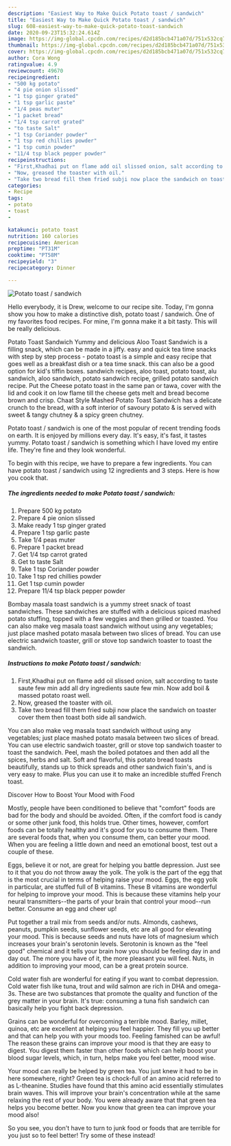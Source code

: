 ```yaml
---
description: "Easiest Way to Make Quick Potato toast / sandwich"
title: "Easiest Way to Make Quick Potato toast / sandwich"
slug: 608-easiest-way-to-make-quick-potato-toast-sandwich
date: 2020-09-23T15:32:24.614Z
image: https://img-global.cpcdn.com/recipes/d2d185bcb471a07d/751x532cq70/potato-toast-sandwich-recipe-main-photo.jpg
thumbnail: https://img-global.cpcdn.com/recipes/d2d185bcb471a07d/751x532cq70/potato-toast-sandwich-recipe-main-photo.jpg
cover: https://img-global.cpcdn.com/recipes/d2d185bcb471a07d/751x532cq70/potato-toast-sandwich-recipe-main-photo.jpg
author: Cora Wong
ratingvalue: 4.9
reviewcount: 49670
recipeingredient:
- "500 kg potato"
- "4 pie onion slissed"
- "1 tsp ginger grated"
- "1 tsp garlic paste"
- "1/4 peas muter"
- "1 packet bread"
- "1/4 tsp carrot grated"
- "to taste Salt"
- "1 tsp Coriander powder"
- "1 tsp red chillies powder"
- "1 tsp cumin powder"
- "11/4 tsp black pepper powder"
recipeinstructions:
- "First,Khadhai put on flame add oil slissed onion, salt according to taste saute few min add all dry ingredients saute few min. Now add boil &amp; massed potato roast well."
- "Now, greased the toaster with oil."
- "Take two bread fill them fried subji now place the sandwich on toaster cover them then toast both side all sandwich."
categories:
- Recipe
tags:
- potato
- toast
- 

katakunci: potato toast  
nutrition: 160 calories
recipecuisine: American
preptime: "PT31M"
cooktime: "PT58M"
recipeyield: "3"
recipecategory: Dinner

---
```



![Potato toast / sandwich](https://img-global.cpcdn.com/recipes/d2d185bcb471a07d/751x532cq70/potato-toast-sandwich-recipe-main-photo.jpg)

Hello everybody, it is Drew, welcome to our recipe site. Today, I'm gonna show you how to make a distinctive dish, potato toast / sandwich. One of my favorites food recipes. For mine, I'm gonna make it a bit tasty. This will be really delicious.

Potato Toast Sandwich Yummy and delicious Aloo Toast Sandwich is a filling snack, which can be made in a jiffy. easy and quick tea time snacks with step by step process - potato toast is a simple and easy recipe that goes well as a breakfast dish or a tea time snack. this can also be a good option for kid&#39;s tiffin boxes. sandwich recipes, aloo toast, potato toast, alu sandwich, aloo sandwich, potato sandwich recipe, grilled potato sandwich recipe. Put the Cheese potato toast in the same pan or tawa, cover with the lid and cook it on low flame till the cheese gets melt and bread become brown and crisp. Chaat Style Mashed Potato Toast Sandwich has a delicate crunch to the bread, with a soft interior of savoury potato &amp; is served with sweet &amp; tangy chutney &amp; a spicy green chutney.

Potato toast / sandwich is one of the most popular of recent trending foods on earth. It is enjoyed by millions every day. It's easy, it's fast, it tastes yummy. Potato toast / sandwich is something which I have loved my entire life. They're fine and they look wonderful.


To begin with this recipe, we have to prepare a few ingredients. You can have potato toast / sandwich using 12 ingredients and 3 steps. Here is how you cook that.

<!--inarticleads1-->

##### The ingredients needed to make Potato toast / sandwich:

1. Prepare 500 kg potato
1. Prepare 4 pie onion slissed
1. Make ready 1 tsp ginger grated
1. Prepare 1 tsp garlic paste
1. Take 1/4 peas muter
1. Prepare 1 packet bread
1. Get 1/4 tsp carrot grated
1. Get to taste Salt
1. Take 1 tsp Coriander powder
1. Take 1 tsp red chillies powder
1. Get 1 tsp cumin powder
1. Prepare 11/4 tsp black pepper powder


Bombay masala toast sandwich is a yummy street snack of toast sandwiches. These sandwiches are stuffed with a delicious spiced mashed potato stuffing, topped with a few veggies and then grilled or toasted. You can also make veg masala toast sandwich without using any vegetables; just place mashed potato masala between two slices of bread. You can use electric sandwich toaster, grill or stove top sandwich toaster to toast the sandwich. 

<!--inarticleads2-->

##### Instructions to make Potato toast / sandwich:

1. First,Khadhai put on flame add oil slissed onion, salt according to taste saute few min add all dry ingredients saute few min. Now add boil &amp; massed potato roast well.
1. Now, greased the toaster with oil.
1. Take two bread fill them fried subji now place the sandwich on toaster cover them then toast both side all sandwich.


You can also make veg masala toast sandwich without using any vegetables; just place mashed potato masala between two slices of bread. You can use electric sandwich toaster, grill or stove top sandwich toaster to toast the sandwich. Peel, mash the boiled potatoes and then add all the spices, herbs and salt. Soft and flavorful, this potato bread toasts beautifully, stands up to thick spreads and other sandwich fixin&#39;s, and is very easy to make. Plus you can use it to make an incredible stuffed French toast. 

Discover How to Boost Your Mood with Food


Mostly, people have been conditioned to believe that "comfort" foods are bad for the body and should be avoided. Often, if the comfort food is candy or some other junk food, this holds true. Other times, however, comfort foods can be totally healthy and it's good for you to consume them. There are several foods that, when you consume them, can better your mood. When you are feeling a little down and need an emotional boost, test out a couple of these.

Eggs, believe it or not, are great for helping you battle depression. Just see to it that you do not throw away the yolk. The yolk is the part of the egg that is the most crucial in terms of helping raise your mood. Eggs, the egg yolk in particular, are stuffed full of B vitamins. These B vitamins are wonderful for helping to improve your mood. This is because these vitamins help your neural transmitters--the parts of your brain that control your mood--run better. Consume an egg and cheer up!

Put together a trail mix from seeds and/or nuts. Almonds, cashews, peanuts, pumpkin seeds, sunflower seeds, etc are all good for elevating your mood. This is because seeds and nuts have lots of magnesium which increases your brain's serotonin levels. Serotonin is known as the "feel good" chemical and it tells your brain how you should be feeling day in and day out. The more you have of it, the more pleasant you will feel. Nuts, in addition to improving your mood, can be a great protein source.

Cold water fish are wonderful for eating if you want to combat depression. Cold water fish like tuna, trout and wild salmon are rich in DHA and omega-3s. These are two substances that promote the quality and function of the grey matter in your brain. It's true: consuming a tuna fish sandwich can basically help you fight back depression. 

Grains can be wonderful for overcoming a terrible mood. Barley, millet, quinoa, etc are excellent at helping you feel happier. They fill you up better and that can help you with your moods too. Feeling famished can be awful! The reason these grains can improve your mood is that they are easy to digest. You digest them faster than other foods which can help boost your blood sugar levels, which, in turn, helps make you feel better, mood wise.

Your mood can really be helped by green tea. You just knew it had to be in here somewhere, right? Green tea is chock-full of an amino acid referred to as L-theanine. Studies have found that this amino acid essentially stimulates brain waves. This will improve your brain's concentration while at the same relaxing the rest of your body. You were already aware that that green tea helps you become better. Now you know that green tea can improve your mood also!

So you see, you don't have to turn to junk food or foods that are terrible for you just so to feel better! Try some of these instead!

